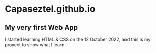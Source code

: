 # Capaseztel.github.io
## My very first Web App
I started learning HTML & CSS on the 12 October 2022, and this is my proyect to show what I learn
